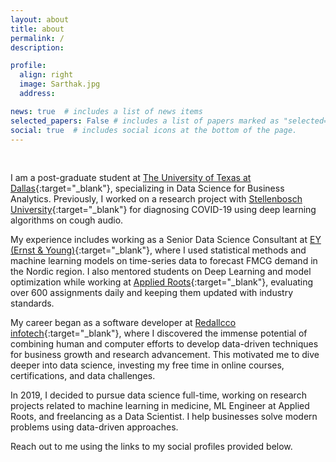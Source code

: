 ```yaml
---
layout: about
title: about
permalink: /
description:

profile:
  align: right
  image: Sarthak.jpg
  address:

news: true  # includes a list of news items
selected_papers: False # includes a list of papers marked as "selected={true}"
social: true  # includes social icons at the bottom of the page.
---
```

<br>

I am a post-graduate student at [The University of Texas at Dallas](https://www.utdallas.edu/){:target="\_blank"}, specializing in Data Science for Business Analytics. Previously, I worked on a research project with [Stellenbosch University](http://www.sun.ac.za/english){:target="\_blank"} for diagnosing COVID-19 using deep learning algorithms on cough audio.

My experience includes working as a Senior Data Science Consultant at [EY (Ernst & Young)](https://www.ey.com/en_in){:target="\_blank"}, where I used statistical methods and machine learning models on time-series data to forecast FMCG demand in the Nordic region. I also mentored students on Deep Learning and model optimization while working at [Applied Roots](https://www.appliedroots.com/){:target="\_blank"}, evaluating over 600 assignments daily and keeping them updated with industry standards.

My career began as a software developer at [Redallcco infotech](https://www.redaallco.com/){:target="\_blank"}, where I discovered the immense potential of combining human and computer efforts to develop data-driven techniques for business growth and research advancement. This motivated me to dive deeper into data science, investing my free time in online courses, certifications, and data challenges.

In 2019, I decided to pursue data science full-time, working on research projects related to machine learning in medicine, ML Engineer at Applied Roots, and freelancing as a Data Scientist. I help businesses solve modern problems using data-driven approaches.

<!-- Write your biography here. Tell the world about yourself. Link to your favorite [subreddit](http://reddit.com){:target="\_blank"}. You can put a picture in, too. The code is already in, just name your picture `prof_pic.jpg` and put it in the `img/` folder. -->

Reach out to me using the links to my social profiles provided below.

<!-- Put your address / P.O. box / other info right below your picture. You can also disable any these elements by editing `profile` property of the YAML header of your `_pages/about.md`. Edit `_bibliography/papers.bib` and Jekyll will render your [publications page](/al-folio/publications/) automatically.

Link to your social media connections, too. This theme is set up to use [Font Awesome icons](http://fortawesome.github.io/Font-Awesome/){:target="\_blank"} and [Academicons](https://jpswalsh.github.io/academicons/){:target="\_blank"}, like the ones below. Add your Facebook, Twitter, LinkedIn, Google Scholar, or just disable all of them. -->
